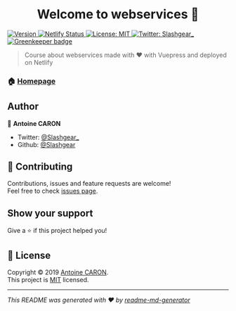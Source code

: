 <h1 align="center">Welcome to webservices 👋</h1>
<p>
  <a href="https://www.npmjs.com/package/webservices">
    <img alt="Version" src="https://img.shields.io/npm/v/webservices.svg">
  </a>
  <a href="https://app.netlify.com/sites/learn-webservices/deploys">
    <img alt="Netlify Status" src="https://api.netlify.com/api/v1/badges/cf236d5c-423a-4f5e-a35a-01a15b15fc5b/deploy-status" target="_blank" />
  </a>
  <a href="https://github.com/Slashgear/webservices/blob/master/LICENSE">
    <img alt="License: MIT" src="https://img.shields.io/badge/License-MIT-yellow.svg" target="_blank" />
  </a>
  <a href="https://twitter.com/Slashgear_">
    <img alt="Twitter: Slashgear_" src="https://img.shields.io/twitter/follow/Slashgear_.svg?style=social" target="_blank" />
  </a>
  <a href="https://greenkeeper.io/" rel="nofollow" class="rich-diff-level-one">
    <img src="https://camo.githubusercontent.com/a3c41681f834daaaf2fd76dd695ccaed6a6fe722/68747470733a2f2f6261646765732e677265656e6b65657065722e696f2f536c617368676561722f77656273657276696365732e737667" alt="Greenkeeper badge" data-canonical-src="https://badges.greenkeeper.io/Slashgear/webservices.svg" style="max-width:100%;">
  </a>
</p>

> Course about webservices made with ♥️ with Vuepress and deployed on Netlify

### 🏠 [Homepage](https://learn-webservices.netlify.com/)

## Author

👤 **Antoine CARON**

- Twitter: [@Slashgear\_](https://twitter.com/Slashgear_)
- Github: [@Slashgear](https://github.com/Slashgear)

## 🤝 Contributing

Contributions, issues and feature requests are welcome!<br />Feel free to check [issues page](https://github.com/Slashgear/webservices/issues/new).

## Show your support

Give a ⭐️ if this project helped you!

## 📝 License

Copyright © 2019 [Antoine CARON](https://github.com/Slashgear).<br />
This project is [MIT](https://github.com/Slashgear/webservices/blob/master/LICENSE) licensed.

---

_This README was generated with ❤️ by [readme-md-generator](https://github.com/kefranabg/readme-md-generator)_
